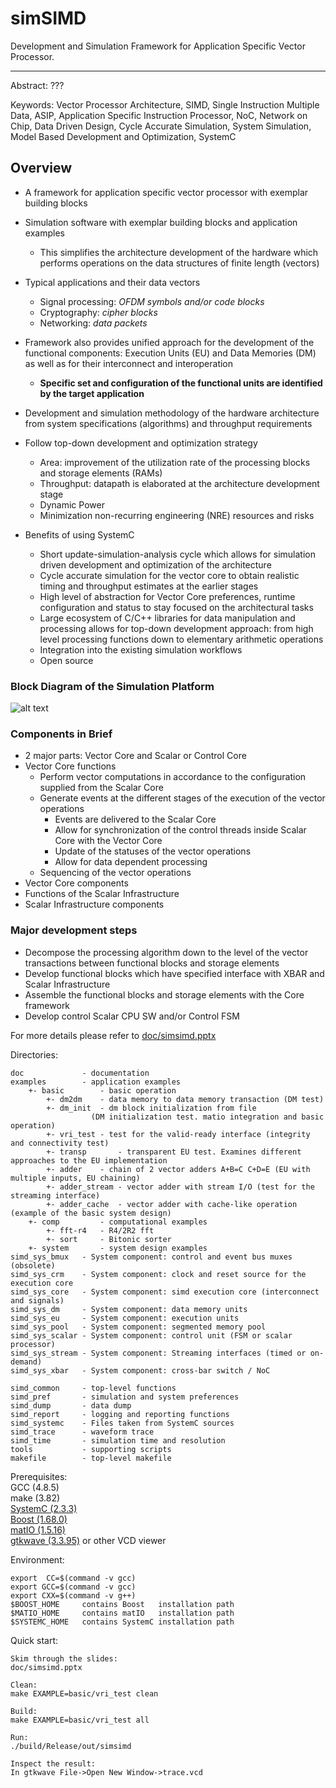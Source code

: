 # simSIMD
Development and Simulation Framework for Application Specific Vector Processor.
***

Abstract: ???

Keywords:
Vector Processor Architecture, SIMD, Single Instruction Multiple Data, ASIP, Application Specific Instruction Processor, NoC, Network on Chip, Data Driven Design, Cycle Accurate Simulation, System Simulation, Model Based Development and Optimization, SystemC 

## Overview
* A framework for application specific vector processor with exemplar building blocks 

* Simulation software with exemplar building blocks and application examples
  * This simplifies the architecture development of the hardware which performs operations on the data structures of finite length (vectors)
  
* Typical applications and their data vectors
  * Signal processing: _OFDM symbols and/or code blocks_
  * Cryptography: _cipher blocks_
  * Networking: _data packets_
  
* Framework also provides unified approach for the development of the functional components: Execution Units (EU) and Data Memories (DM) as well as for their interconnect and interoperation
  * **Specific set and configuration of the functional units are identified by the target application**

* Development and simulation methodology of the hardware architecture from system specifications (algorithms) and throughput requirements
* Follow top-down development and optimization strategy
  * Area: improvement of the utilization rate of the processing blocks and storage elements (RAMs)
  * Throughput: datapath is elaborated at the architecture development stage 
  * Dynamic Power
  * Minimization non-recurring engineering (NRE) resources and risks

* Benefits of using SystemC
  * Short update-simulation-analysis cycle which allows for simulation driven development and optimization of the architecture
  * Cycle accurate simulation for the vector core to obtain realistic timing and throughput estimates at the earlier stages
  * High level of abstraction for Vector Core preferences, runtime configuration and status to stay focused on the architectural tasks
  * Large ecosystem of C/C++ libraries for data manipulation and processing allows for top-down development approach: from high level processing functions down to elementary arithmetic operations
  * Integration into the existing simulation workflows
  * Open source
  
### Block Diagram of the Simulation Platform
![alt text](https://github.com/timurkelin/simsimd/blob/master/doc/block_diagram.PNG)  

### Components in Brief
* 2 major parts: Vector Core and Scalar or Control Core
* Vector Core functions
  * Perform vector computations in accordance to the configuration supplied from the Scalar Core
  * Generate events at the different stages of the execution of the vector operations
    * Events are delivered to the Scalar Core 
    * Allow for synchronization of the control threads inside Scalar Core with the Vector Core 
    * Update of the statuses of the vector operations
    * Allow for data dependent processing
  * Sequencing of the vector operations
* Vector Core components 
* Functions of the Scalar Infrastructure
* Scalar Infrastructure components

### Major development steps
* Decompose the processing algorithm down to the level of the vector transactions between functional blocks and storage elements
* Develop functional blocks which have specified interface with XBAR and Scalar Infrastructure
* Assemble the functional blocks and storage elements with the Core framework
* Develop control Scalar CPU SW and/or Control FSM

For more details please refer to [doc/simsimd.pptx](https://github.com/timurkelin/simsimd/tree/master/doc)

Directories:
```
doc          	- documentation
examples     	- application examples
	+- basic		- basic operation
		+- dm2dm	- data memory to data memory transaction (DM test)
		+- dm_init	- dm block initialization from file 
				  (DM initialization test. matio integration and basic operation)
		+- vri_test	- test for the valid-ready interface (integrity and connectivity test)
		+- transp       - transparent EU test. Examines different approaches to the EU implementation
		+- adder  	- chain of 2 vector adders A+B=C C+D=E (EU with multiple inputs, EU chaining)
		+- adder_stream	- vector adder with stream I/O (test for the streaming interface)
		+- adder_cache  - vector adder with cache-like operation (example of the basic system design)
	+- comp			- computational examples
		+- fft-r4	- R4/2R2 fft
		+- sort		- Bitonic sorter
	+- system		- system design examples		
simd_sys_bmux   - System component: control and event bus muxes (obsolete)
simd_sys_crm    - System component: clock and reset source for the execution core
simd_sys_core	- System component: simd execution core (interconnect and signals)
simd_sys_dm     - System component: data memory units  
simd_sys_eu     - System component: execution units  
simd_sys_pool   - System component: segmented memory pool  
simd_sys_scalar - System component: control unit (FSM or scalar processor)  
simd_sys_stream - System component: Streaming interfaces (timed or on-demand)   
simd_sys_xbar   - System component: cross-bar switch / NoC

simd_common  	- top-level functions  
simd_pref    	- simulation and system preferences  
simd_dump    	- data dump   
simd_report  	- logging and reporting functions  
simd_systemc 	- Files taken from SystemC sources  
simd_trace   	- waveform trace  
simd_time    	- simulation time and resolution  
tools        	- supporting scripts  
makefile     	- top-level makefile 
```
Prerequisites:   
   GCC      (4.8.5)  
   make     (3.82)  
   [SystemC  (2.3.3)](https://www.accellera.org/downloads/standards/systemc)  
   [Boost    (1.68.0)](https://www.boost.org/)  
   [matIO    (1.5.16)](https://sourceforge.net/projects/matio/)   
   [gtkwave  (3.3.95)](http://gtkwave.sourceforge.net/) or other VCD viewer 

Environment:
```
export  CC=$(command -v gcc)
export GCC=$(command -v gcc)
export CXX=$(command -v g++)
$BOOST_HOME 	contains Boost   installation path
$MATIO_HOME 	contains matIO   installation path
$SYSTEMC_HOME	contains SystemC installation path
```
Quick start:
```
Skim through the slides:
doc/simsimd.pptx

Clean:
make EXAMPLE=basic/vri_test clean

Build:
make EXAMPLE=basic/vri_test all

Run:
./build/Release/out/simsimd

Inspect the result:
In gtkwave File->Open New Window->trace.vcd 
```
